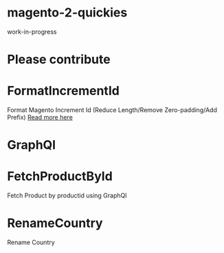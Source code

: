 # magento-2-quickies
work-in-progress


# Please contribute

# FormatIncrementId
Format Magento Increment Id (Reduce Length/Remove Zero-padding/Add Prefix) [Read more here](https://www.classyllama.com/blog/m2-incrementid)

# GraphQl 
  # FetchProductById
Fetch Product by productid using GraphQl

# RenameCountry
Rename Country



